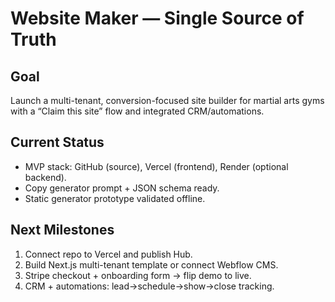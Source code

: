 # Website Maker — Single Source of Truth

## Goal
Launch a multi-tenant, conversion-focused site builder for martial arts gyms with a “Claim this site” flow and integrated CRM/automations.

## Current Status
- MVP stack: GitHub (source), Vercel (frontend), Render (optional backend).
- Copy generator prompt + JSON schema ready.
- Static generator prototype validated offline.

## Next Milestones
1) Connect repo to Vercel and publish Hub.
2) Build Next.js multi-tenant template or connect Webflow CMS.
3) Stripe checkout + onboarding form → flip demo to live.
4) CRM + automations: lead→schedule→show→close tracking.
